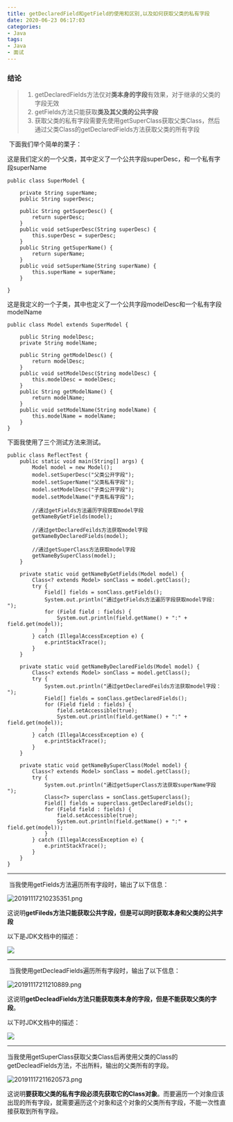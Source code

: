 ```yaml
---
title: getDeclaredField和getField的使用和区别,以及如何获取父类的私有字段
date: 2020-06-23 06:17:03
categories: 
- Java
tags:
- Java
- 面试
---
```



### 结论

> 1. getDeclaredFields方法仅对**类本身的字段**有效果，对于继承的父类的字段无效
> 2. getFields方法只能获取**类及其父类的公共字段**
> 3. 获取父类的私有字段需要先使用getSuperClass获取父类Class，然后通过父类Class的getDeclaredFields方法获取父类的所有字段

 下面我们举个简单的栗子：

这是我们定义的一个父类，其中定义了一个公共字段superDesc，和一个私有字段superName

```
public class SuperModel {
 
	private String superName;
	public String superDesc;
 
	public String getSuperDesc() {
		return superDesc;
	}
	public void setSuperDesc(String superDesc) {
		this.superDesc = superDesc;
	}
	public String getSuperName() {
		return superName;
	}
	public void setSuperName(String superName) {
		this.superName = superName;
	}
 
}
```

这是我定义的一个子类，其中也定义了一个公共字段modelDesc和一个私有字段modelName

```
public class Model extends SuperModel {
 
	public String modelDesc;
	private String modelName;
 
	public String getModelDesc() {
		return modelDesc;
	}
	public void setModelDesc(String modelDesc) {
		this.modelDesc = modelDesc;
	}
	public String getModelName() {
		return modelName;
	}
	public void setModelName(String modelName) {
		this.modelName = modelName;
	}
}
```

下面我使用了三个测试方法来测试。

```
public class ReflectTest {
	public static void main(String[] args) {
		Model model = new Model();
		model.setSuperDesc("父类公开字段");
		model.setSuperName("父类私有字段");
		model.setModelDesc("子类公开字段");
		model.setModelName("子类私有字段");
 
		//通过getFields方法遍历字段获取model字段
		getNameByGetFields(model);
 
		//通过getDeclaredFeilds方法获取model字段
		getNameByDeclaredFields(model);
 
		//通过getSuperClass方法获取model字段
		getNameBySuperClass(model);
	}
 
	private static void getNameByGetFields(Model model) {
		Class<? extends Model> sonClass = model.getClass();
		try {
			Field[] fields = sonClass.getFields();
			System.out.println("通过getFields方法遍历字段获取model字段:       ");
			for (Field field : fields) {
				System.out.println(field.getName() + ":" + field.get(model));
			}
		} catch (IllegalAccessException e) {
			e.printStackTrace();
		}
	}
 
	private static void getNameByDeclaredFields(Model model) {
		Class<? extends Model> sonClass = model.getClass();
		try {
			System.out.println("通过getDeclaredFeilds方法获取model字段：      ");
			Field[] fields = sonClass.getDeclaredFields();
			for (Field field : fields) {
				field.setAccessible(true);
				System.out.println(field.getName() + ":" + field.get(model));
			}
		} catch (IllegalAccessException e) {
			e.printStackTrace();
		}
	}
 
	private static void getNameBySuperClass(Model model) {
		Class<? extends Model> sonClass = model.getClass();
		try {
			System.out.println("通过getSuperClass方法获取superName字段    ");
			Class<?> superclass = sonClass.getSuperclass();
			Field[] fields = superclass.getDeclaredFields();
			for (Field field : fields) {
				field.setAccessible(true);
				System.out.println(field.getName() + ":" + field.get(model));
			}
		} catch (IllegalAccessException e) {
			e.printStackTrace();
		}
	}
}
```

---

 当我使用getFields方法遍历所有字段时，输出了以下信息：

![20191117210235351.png](https://cdn.jsdelivr.net/gh/LVicBlack/IMG/root/20191117210235351.png)

这说明**getFileds方法只能获取公共字段，但是可以同时获取本身和父类的公共字段**

以下是JDK文档中的描述：

![](https://cdn.jsdelivr.net/gh/LVicBlack/IMG/root/getFields.png)

---

 当我使用getDecleadFields遍历所有字段时，输出了以下信息：

![20191117211210889.png](https://cdn.jsdelivr.net/gh/LVicBlack/IMG/root/20191117211210889.png)

这说明**getDecleadFields方法只能获取类本身的字段，但是不能获取父类的字段**。

以下时JDK文档中的描述：

![](https://cdn.jsdelivr.net/gh/LVicBlack/IMG/root/getDeclaredFields.png)

---

当我使用getSuperClass获取父类Class后再使用父类的Class的getDecleadFields方法，不出所料，输出的父类所有的字段。

![20191117211620573.png](https://cdn.jsdelivr.net/gh/LVicBlack/IMG/root/20191117211620573.png)

这说明**要获取父类的私有字段必须先获取它的Class对象**。而要遍历一个对象应该出现的所有字段，就需要遍历这个对象和这个对象的父类所有字段，不能一次性直接获取到所有字段。

